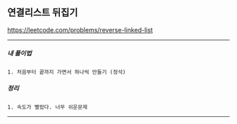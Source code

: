 ## 연결리스트 뒤집기

https://leetcode.com/problems/reverse-linked-list

---

<h5>내 풀이법</h5>

    1. 처음부터 끝까지 가면서 하나씩 만들기 (정석)

<h5>정리</h5>

    1. 속도가 빨랐다. 너무 쉬운문제

---

